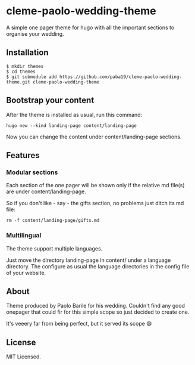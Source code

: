 # cleme-paolo-wedding-theme

A simple one pager theme for hugo with all the important sections to organise your wedding.

## Installation

```
$ mkdir themes
$ cd themes
$ git submodule add https://github.com/paba19/cleme-paolo-wedding-theme.git cleme-paolo-wedding-theme
```


## Bootstrap your content

After the theme is installed as usual, run this command:

```hugo new --kind landing-page content/landing-page```

Now you can change the content under content/landing-page sections.


## Features

### Modular sections

Each section of the one pager will be shown only if the relative md file(s) are under content/landing-page. 

So if you don't like - say - the gifts section, no problems just ditch its md file:

```
rm -f content/landing-page/gifts.md
```

### Multilingual

The theme support multiple languages.

Just move the directory landing-page in content/ under a language directory. The configure as usual the language directories in the config file of your website.


## About

Theme produced by Paolo Barile for his wedding. Couldn't find any good onepager that could fir for this simple scope so just decided to create one.

It's veeery far from being perfect, but it served its scope :smile:

## License
MIT Licensed.


